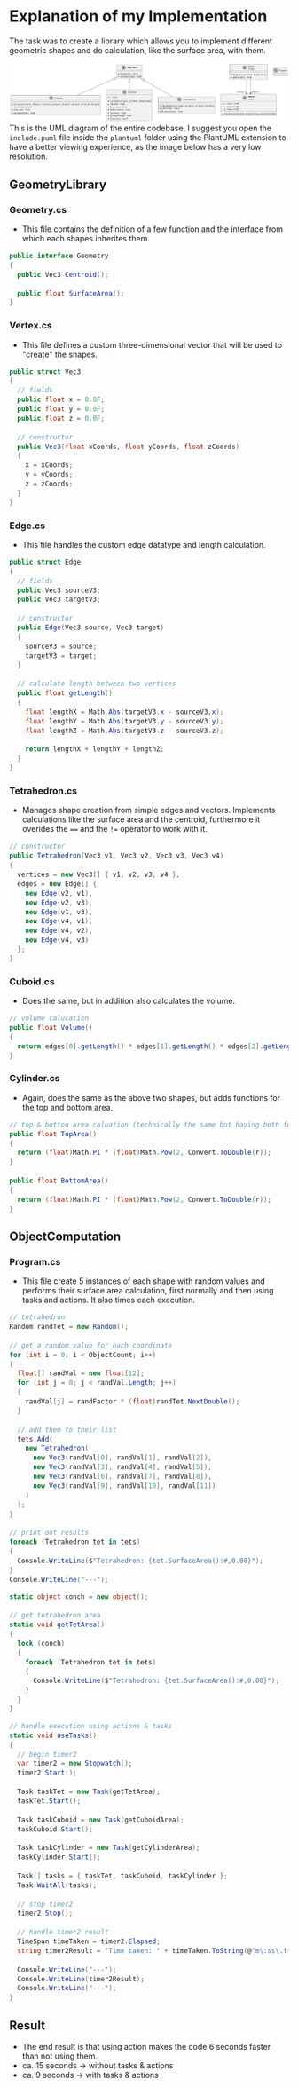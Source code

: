 # Explanation of my Implementation

The task was to create a library which allows you to implement different geometric shapes and do calculation, like the surface area, with them.


![UML](uml.png)
This is the UML diagram of the entire codebase, I suggest you open the ```include.puml``` file inside the ```plantuml``` folder using the PlantUML extension to have a better viewing experience, as the image below has a very low resolution.

## GeometryLibrary
### Geometry.cs
* This file contains the definition of a few function and the interface from which each shapes inherites them.
```csharp
public interface Geometry
{
  public Vec3 Centroid();

  public float SurfaceArea();
}
```

### Vertex.cs
* This file defines a custom three-dimensional vector that will be used to "create" the shapes.
```csharp
public struct Vec3
{
  // fields
  public float x = 0.0F;
  public float y = 0.0F;
  public float z = 0.0F;

  // constructor
  public Vec3(float xCoords, float yCoords, float zCoords)
  {
    x = xCoords;
    y = yCoords;
    z = zCoords;
  }
}
```

### Edge.cs
* This file handles the custom edge datatype and length calculation.
```csharp
public struct Edge
{
  // fields
  public Vec3 sourceV3;
  public Vec3 targetV3;

  // constructor
  public Edge(Vec3 source, Vec3 target)
  {
    sourceV3 = source;
    targetV3 = target;
  }

  // calculate length between two vertices
  public float getLength()
  {
    float lengthX = Math.Abs(targetV3.x - sourceV3.x);
    float lengthY = Math.Abs(targetV3.y - sourceV3.y);
    float lengthZ = Math.Abs(targetV3.z - sourceV3.z);

    return lengthX + lengthY + lengthZ;
  }
}
```

### Tetrahedron.cs
* Manages shape creation from simple edges and vectors. Implements calculations like the surface area and the centroid, furthermore it overides the ```==``` and the ```!=``` operator to work with it.
```csharp
// constructor
public Tetrahedron(Vec3 v1, Vec3 v2, Vec3 v3, Vec3 v4)
{
  vertices = new Vec3[] { v1, v2, v3, v4 };
  edges = new Edge[] {
    new Edge(v2, v1),
    new Edge(v2, v3),
    new Edge(v1, v3),
    new Edge(v4, v1),
    new Edge(v4, v2),
    new Edge(v4, v3)
  };
}
```

### Cuboid.cs
* Does the same, but in addition also calculates the volume.
```csharp
// volume calucation
public float Volume()
{
  return edges[0].getLength() * edges[1].getLength() * edges[2].getLength();
}
```

### Cylinder.cs
* Again, does the same as the above two shapes, but adds functions for the top and bottom area.
```csharp
// top & botton area caluation (technically the same but having both functions could be more convenient)
public float TopArea()
{
  return (float)Math.PI * (float)Math.Pow(2, Convert.ToDouble(r));
}

public float BottomArea()
{
  return (float)Math.PI * (float)Math.Pow(2, Convert.ToDouble(r));
}
```

## ObjectComputation
### Program.cs
* This file create 5 instances of each shape with random values and performs their surface area calculation, first normally and then using tasks and actions. It also times each execution.
```csharp
// tetrahedron
Random randTet = new Random();

// get a random value for each coordinate
for (int i = 0; i < ObjectCount; i++)
{
  float[] randVal = new float[12];
  for (int j = 0; j < randVal.Length; j++)
  {
    randVal[j] = randFactor * (float)randTet.NextDouble();
  }

  // add them to their list
  tets.Add(
    new Tetrahedron(
      new Vec3(randVal[0], randVal[1], randVal[2]),
      new Vec3(randVal[3], randVal[4], randVal[5]),
      new Vec3(randVal[6], randVal[7], randVal[8]),
      new Vec3(randVal[9], randVal[10], randVal[11])
    )
  );
}

// print out results
foreach (Tetrahedron tet in tets)
{
  Console.WriteLine($"Tetrahedron: {tet.SurfaceArea():#,0.00}");
}
Console.WriteLine("---");
```

```csharp
static object conch = new object();

// get tetrahedron area
static void getTetArea()
{
  lock (conch)
  {
    foreach (Tetrahedron tet in tets)
    {
      Console.WriteLine($"Tetrahedron: {tet.SurfaceArea():#,0.00}");
    }
  }
}
```

```csharp
// handle execution using actions & tasks
static void useTasks()
{
  // begin timer2
  var timer2 = new Stopwatch();
  timer2.Start();

  Task taskTet = new Task(getTetArea);
  taskTet.Start();

  Task taskCuboid = new Task(getCuboidArea);
  taskCuboid.Start();

  Task taskCylinder = new Task(getCylinderArea);
  taskCylinder.Start();

  Task[] tasks = { taskTet, taskCuboid, taskCylinder };
  Task.WaitAll(tasks);

  // stop timer2
  timer2.Stop();

  // handle timer2 result
  TimeSpan timeTaken = timer2.Elapsed;
  string timer2Result = "Time taken: " + timeTaken.ToString(@"m\:ss\.fff");

  Console.WriteLine("---");
  Console.WriteLine(timer2Result);
  Console.WriteLine("---");
}
```

## Result
* The end result is that using action makes the code 6 seconds faster than not using them.
* ca. 15 seconds -> without tasks & actions
* ca. 9 seconds -> with tasks & actions